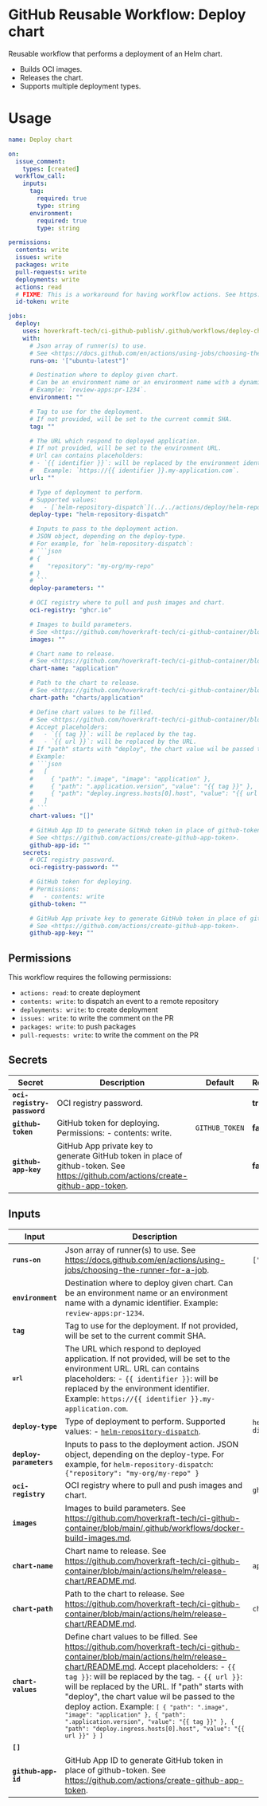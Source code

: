 <!-- start branding -->
<!-- end branding -->
<!-- start title -->

# GitHub Reusable Workflow: Deploy chart

<!-- end title -->
<!-- start badges -->
<!-- end badges -->
<!-- start description -->

Reusable workflow that performs a deployment of an Helm chart.

- Builds OCI images.
- Releases the chart.
- Supports multiple deployment types.

<!-- end description -->
<!-- start contents -->
<!-- end contents -->

# Usage

<!-- start usage -->

````yaml
name: Deploy chart

on:
  issue_comment:
    types: [created]
  workflow_call:
    inputs:
      tag:
        required: true
        type: string
      environment:
        required: true
        type: string

permissions:
  contents: write
  issues: write
  packages: write
  pull-requests: write
  deployments: write
  actions: read
  # FIXME: This is a workaround for having workflow actions. See https://github.com/orgs/community/discussions/38659
  id-token: write

jobs:
  deploy:
    uses: hoverkraft-tech/ci-github-publish/.github/workflows/deploy-chart.yml@0.14.0
    with:
      # Json array of runner(s) to use.
      # See <https://docs.github.com/en/actions/using-jobs/choosing-the-runner-for-a-job>.
      runs-on: '["ubuntu-latest"]'

      # Destination where to deploy given chart.
      # Can be an environment name or an environment name with a dynamic identifier.
      # Example: `review-apps:pr-1234`.
      environment: ""

      # Tag to use for the deployment.
      # If not provided, will be set to the current commit SHA.
      tag: ""

      # The URL which respond to deployed application.
      # If not provided, will be set to the environment URL.
      # Url can contains placeholders:
      # - `{{ identifier }}`: will be replaced by the environment identifier.
      #   Example: `https://{{ identifier }}.my-application.com`.
      url: ""

      # Type of deployment to perform.
      # Supported values:
      #   - [`helm-repository-dispatch`](../../actions/deploy/helm-repository-dispatch/README.md).
      deploy-type: "helm-repository-dispatch"

      # Inputs to pass to the deployment action.
      # JSON object, depending on the deploy-type.
      # For example, for `helm-repository-dispatch`:
      # ```json
      # {
      #    "repository": "my-org/my-repo"
      # }
      # ```
      deploy-parameters: ""

      # OCI registry where to pull and push images and chart.
      oci-registry: "ghcr.io"

      # Images to build parameters.
      # See <https://github.com/hoverkraft-tech/ci-github-container/blob/main/.github/workflows/docker-build-images.md>.
      images: ""

      # Chart name to release.
      # See <https://github.com/hoverkraft-tech/ci-github-container/blob/main/actions/helm/release-chart/README.md>.
      chart-name: "application"

      # Path to the chart to release.
      # See <https://github.com/hoverkraft-tech/ci-github-container/blob/main/actions/helm/release-chart/README.md>.
      chart-path: "charts/application"

      # Define chart values to be filled.
      # See <https://github.com/hoverkraft-tech/ci-github-container/blob/main/actions/helm/release-chart/README.md>.
      # Accept placeholders:
      #   - `{{ tag }}`: will be replaced by the tag.
      #   - `{{ url }}`: will be replaced by the URL.
      # If "path" starts with "deploy", the chart value wil be passed to the deploy action.
      # Example:
      # ```json
      #   [
      #     { "path": ".image", "image": "application" },
      #     { "path": ".application.version", "value": "{{ tag }}" },
      #     { "path": "deploy.ingress.hosts[0].host", "value": "{{ url }}" }
      #   ]
      # ```
      chart-values: "[]"

      # GitHub App ID to generate GitHub token in place of github-token.
      # See <https://github.com/actions/create-github-app-token>.
      github-app-id: ""
    secrets:
      # OCI registry password.
      oci-registry-password: ""

      # GitHub token for deploying.
      # Permissions:
      #   - contents: write
      github-token: ""

      # GitHub App private key to generate GitHub token in place of github-token.
      # See <https://github.com/actions/create-github-app-token>.
      github-app-key: ""
````

<!-- end usage -->

## Permissions

<!-- start permissions -->

This workflow requires the following permissions:

- `actions: read`: to create deployment
- `contents: write`: to dispatch an event to a remote repository
- `deployments: write`: to create deployment
- `issues: write`: to write the comment on the PR
- `packages: write`: to push packages
- `pull-requests: write`: to write the comment on the PR

<!-- end permissions -->
<!--
// jscpd:ignore-start
-->

## Secrets

<!-- start secrets -->

| **Secret**                             | **Description**                                                                                                                     | **Default**               | **Required** |
| -------------------------------------- | ----------------------------------------------------------------------------------------------------------------------------------- | ------------------------- | ------------ |
| **<code>oci-registry-password</code>** | OCI registry password.                                                                                                              | <code></code>             | **true**     |
| **<code>github-token</code>**          | GitHub token for deploying. Permissions: - contents: write.                                                                         | <code>GITHUB_TOKEN</code> | **false**    |
| **<code>github-app-key</code>**        | GitHub App private key to generate GitHub token in place of github-token. See <https://github.com/actions/create-github-app-token>. | <code></code>             | **false**    |

<!-- end secrets -->
<!--
// jscpd:ignore-end
-->

## Inputs

<!-- markdownlint-disable MD013 -->
<!-- start inputs -->

| **Input**                          | **Description**                                                                                                                                                                                                                                                                                                                                                                                                                                                                                                                                      | **Default**                           | **Type** | **Required** |
| ---------------------------------- | ---------------------------------------------------------------------------------------------------------------------------------------------------------------------------------------------------------------------------------------------------------------------------------------------------------------------------------------------------------------------------------------------------------------------------------------------------------------------------------------------------------------------------------------------------- | ------------------------------------- | -------- | ------------ |
| **<code>runs-on</code>**           | Json array of runner(s) to use. See <https://docs.github.com/en/actions/using-jobs/choosing-the-runner-for-a-job>.                                                                                                                                                                                                                                                                                                                                                                                                                                   | <code>["ubuntu-latest"]</code>        | `string` | **false**    |
| **<code>environment</code>**       | Destination where to deploy given chart. Can be an environment name or an environment name with a dynamic identifier. Example: `review-apps:pr-1234`.                                                                                                                                                                                                                                                                                                                                                                                                | <code></code>                         | `string` | **true**     |
| **<code>tag</code>**               | Tag to use for the deployment. If not provided, will be set to the current commit SHA.                                                                                                                                                                                                                                                                                                                                                                                                                                                               | <code></code>                         | `string` | **false**    |
| **<code>`url`</code>**             | The URL which respond to deployed application. If not provided, will be set to the environment URL. URL can contains placeholders: - `{{ identifier }}`: will be replaced by the environment identifier. Example: `https://{{ identifier }}.my-application.com`.                                                                                                                                                                                                                                                                                     | <code></code>                         | `string` | **false**    |
| **<code>deploy-type</code>**       | Type of deployment to perform. Supported values: - [`helm-repository-dispatch`](../../actions/deploy/helm-repository-dispatch/README.md).                                                                                                                                                                                                                                                                                                                                                                                                            | <code>helm-repository-dispatch</code> | `string` | **false**    |
| **<code>deploy-parameters</code>** | Inputs to pass to the deployment action. JSON object, depending on the deploy-type. For example, for `helm-repository-dispatch`: <code>{"repository": "my-org/my-repo" }</code>                                                                                                                                                                                                                                                                                                                                                                      | <code></code>                         | `string` | **false**    |
| **<code>oci-registry</code>**      | OCI registry where to pull and push images and chart.                                                                                                                                                                                                                                                                                                                                                                                                                                                                                                | <code>ghcr.io</code>                  | `string` | **false**    |
| **<code>images</code>**            | Images to build parameters. See <https://github.com/hoverkraft-tech/ci-github-container/blob/main/.github/workflows/docker-build-images.md>.                                                                                                                                                                                                                                                                                                                                                                                                         | <code></code>                         | `string` | **true**     |
| **<code>chart-name</code>**        | Chart name to release. See <https://github.com/hoverkraft-tech/ci-github-container/blob/main/actions/helm/release-chart/README.md>.                                                                                                                                                                                                                                                                                                                                                                                                                  | <code>application</code>              | `string` | **false**    |
| **<code>chart-path</code>**        | Path to the chart to release. See <https://github.com/hoverkraft-tech/ci-github-container/blob/main/actions/helm/release-chart/README.md>.                                                                                                                                                                                                                                                                                                                                                                                                           | <code>charts/application</code>       | `string` | **false**    |
| **<code>chart-values</code>**      | Define chart values to be filled. See <https://github.com/hoverkraft-tech/ci-github-container/blob/main/actions/helm/release-chart/README.md>. Accept placeholders: - `{{ tag }}`: will be replaced by the tag. - `{{ url }}`: will be replaced by the URL. If "path" starts with "deploy", the chart value wil be passed to the deploy action. Example: <code>`[ { "path": ".image", "image": "application" }, { "path": ".application.version", "value": "{{ tag }}" }, { "path": "deploy.ingress.hosts[0].host", "value": "{{ url }}" } ]`</code> | <code></code>                         | `string` | **false**    |
| **<code>[]</code>**                |                                                                                                                                                                                                                                                                                                                                                                                                                                                                                                                                                      | <code></code>                         | `string` | **false**    |
| **<code>github-app-id</code>**     | GitHub App ID to generate GitHub token in place of github-token. See <https://github.com/actions/create-github-app-token>.                                                                                                                                                                                                                                                                                                                                                                                                                           | <code></code>                         | `string` | **false**    |

<!-- end inputs -->
<!-- markdownlint-enable MD013 -->
<!-- start outputs -->
<!-- end outputs -->
<!-- start [.github/ghadocs/examples/] -->
<!-- end [.github/ghadocs/examples/] -->
